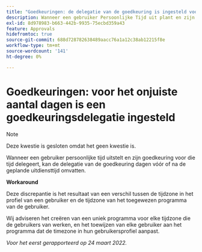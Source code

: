 ```yaml
---
title: "Goedkeuringen: de delegatie van de goedkeuring is ingesteld voor het onjuiste aantal dagen"
description: Wanneer een gebruiker Persoonlijke Tijd uit plant en zijn goedkeuringen voor die tijd delegeert, kan de goedkeuringsdelegatie dagen vóór of na de geplande tijd uit omvatten.
exl-id: 8d978983-b663-442b-9935-75ecbd359a43
feature: Approvals
hidefromtoc: true
source-git-commit: 688d728782638489aacc76a1a12c38ab12215f8e
workflow-type: tm+mt
source-wordcount: '141'
ht-degree: 0%

---
```


# Goedkeuringen: voor het onjuiste aantal dagen is een goedkeuringsdelegatie ingesteld

>[!NOTE]
>
>Deze kwestie is gesloten omdat het geen kwestie is.

Wanneer een gebruiker persoonlijke tijd uitstelt en zijn goedkeuring voor die tijd delegeert, kan de delegatie van de goedkeuring dagen vóór of na de geplande uitdiensttijd omvatten.

**Workaround**

Deze discrepantie is het resultaat van een verschil tussen de tijdzone in het profiel van een gebruiker en de tijdzone van het toegewezen programma van de gebruiker.

Wij adviseren het creëren van een uniek programma voor elke tijdzone die de gebruikers van werken, en het toewijzen van elke gebruiker aan het programma dat de timezone in hun gebruikersprofiel aanpast.

_Voor het eerst gerapporteerd op 24 maart 2022._
